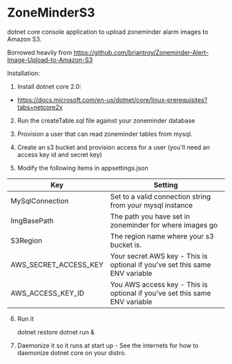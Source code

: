 # ZoneMinderS3

dotnet core console application to upload zoneminder alarm images to Amazon S3.

Borrowed heavily from https://github.com/briantroy/Zoneminder-Alert-Image-Upload-to-Amazon-S3

Installation:

1) Install dotnet core 2.0:

- https://docs.microsoft.com/en-us/dotnet/core/linux-prerequisites?tabs=netcore2x

2) Run the createTable.sql file against your zoneminder database

3) Provision a user that can read zoneminder tables from mysql.

4) Create an s3 bucket and provision access for a user (you'll need an access key id and secret key)

5) Modify the following items in appsettings.json

Key | Setting
------------ | -------------
MySqlConnection | Set to a valid connection string from your mysql instance
ImgBasePath | The path you have set in zoneminder for where images go
S3Region | The region name where your s3 bucket is.
AWS_SECRET_ACCESS_KEY | Your secret AWS key - This is optional if you've set this same ENV variable
AWS_ACCESS_KEY_ID | You AWS access key - This is optional if you've set this same ENV variable

6) Run it

    dotnet restore
    dotnet run & 

7) Daemonize it so it runs at start up - See the internets for how to daemonize dotnet core on your distro.

